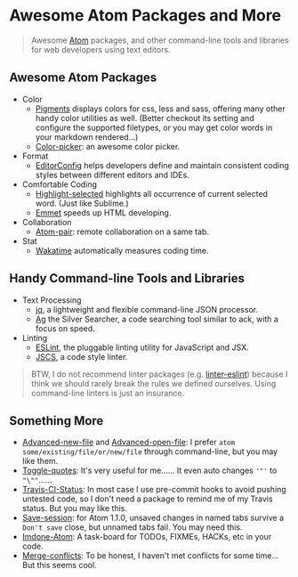 Awesome Atom Packages and More
===

> Awesome [Atom](https://atom.io/) packages,
> and other command-line tools and libraries for web developers using text editors.

## Awesome Atom Packages

- Color
  - [Pigments](https://atom.io/packages/pigments) displays colors for css, less and sass, offering many other handy color utilities as well. (Better checkout its setting and configure the supported filetypes, or you may get color words in your markdown rendered...)
  - [Color-picker](https://atom.io/packages/color-picker): an awesome color picker.
- Format
  - [EditorConfig](http://editorconfig.org/) helps developers define and maintain consistent coding styles between different editors and IDEs.
- Comfortable Coding
  - [Highlight-selected](https://atom.io/packages/highlight-selected) highlights all occurrence of current selected word. (Just like Sublime.)
  - [Emmet](http://emmet.io/) speeds up HTML developing.
- Collaboration
  - [Atom-pair](https://atom.io/packages/atom-pair): remote collaboration on a same tab.
- Stat
  - [Wakatime](https://wakatime.com/) automatically measures coding time.

## Handy Command-line Tools and Libraries

- Text Processing
  - [jq](https://stedolan.github.io/jq/), a lightweight and flexible command-line JSON processor.
  - [Ag](https://github.com/ggreer/the_silver_searcher) the Silver Searcher, a code searching tool similar to ack, with a focus on speed.
- Linting
  - [ESLint](http://eslint.org/), the pluggable linting utility for JavaScript and JSX.
  - [JSCS](http://jscs.info/), a code style linter.

> BTW, I do not recommend linter packages (e.g. [linter-eslint](https://atom.io/packages/linter-eslint)) because I think we should rarely break the rules we defined ourselves. Using command-line linters is just an insurance.

## Something More

- [Advanced-new-file](https://atom.io/packages/advanced-new-file) and [Advanced-open-file](https://atom.io/packages/advanced-open-file): I prefer `atom some/existing/file/or/new/file` through command-line, but you may like them.
- [Toggle-quotes](https://atom.io/packages/toggle-quotes): It's very useful for me...... It even auto changes `'"'` to `"\""`......
- [Travis-CI-Status](https://atom.io/packages/travis-ci-status): In most case I use pre-commit hooks to avoid pushing untested code, so I don't need a package to remind me of my Travis status. But you may like this.
- [Save-session](https://atom.io/packages/save-session): for Atom 1.1.0, unsaved changes in named tabs survive a `Don't save` close, but unnamed tabs fail. You may need this.
- [Imdone-Atom](https://atom.io/packages/imdone-atom): A task-board for TODOs, FIXMEs, HACKs, etc in your code.
- [Merge-conflicts](https://atom.io/packages/merge-conflicts): To be honest, I haven't met conflicts for some time... But this seems cool.
